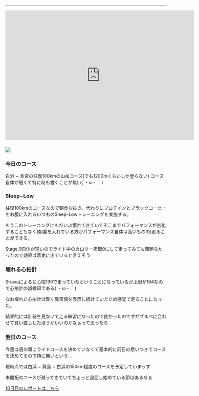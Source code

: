 
---
<iframe allowtransparency="true" frameborder="0" height="405" scrolling="no" src="https://www.strava.com/activities/2694950248/embed/d996bc4d6db7cffcbb3ceb05878cb439e98b3465" width="590"></iframe>


###
[![](https://lh3.googleusercontent.com/-M4tYz3B1nZM/X78dOI-7K3I/AAAAAAAAOok/gbC1qkxgC88XYggZ-jIvUdb3UL3yTSIUgCNcBGAsYHQ/IMG_20190910_054527.jpg)](https://lh3.googleusercontent.com/-M4tYz3B1nZM/X78dOI-7K3I/AAAAAAAAOok/gbC1qkxgC88XYggZ-jIvUdb3UL3yTSIUgCNcBGAsYHQ/IMG_20190910_054527.jpg)


### 今日のコース

白浜 ~ 本宮の往復100kmの山岳コース(でも1200mくらいしか登らない)
コース自体が短くて特に何も書くことが無い(´・ω・｀)



### Sleep−Low

往復100kmのコースなので朝食な抜き。代わりにプロテインとブラックコーヒーをお腹に入れるいつものSleep-Lowトレーニングを実施する。



もうこのトレーニングにもだいぶ慣れてきていてそこまでパフォーマンスが劣化することもなく(朝食を入れている方がパフォーマンス自体は高いものの)走ることができる。



Stage.9自体が短いのでライド中のカロリー摂取0にして走ってみても問題なかったので効果は着実に出ていると言えそう





### 壊れる心拍計

Stravaによると心拍199で走っていたということになっているが上限が194なので心拍計の誤検知である(´・ω・｀)



なお壊れた心拍計は暫く異常値を表示し続けていたため感覚で走ることになった。



結果的には計器を見ないで走る練習になったので良かったのですがブルベに合わせて買い直ししたほうがいいのかなぁって思ったり...





### 翌日のコース

今週は週の頭にライドコースを決めていなくて基本的に前日の思いつきでコースを決めてるので特に無いという...



現時点では白浜 ~ 箕島 ~ 白浜の150km程度のコースを予定していまっす



未開拓のコースが減ってきていてちょっと退屈し始めている節はあるなぁ



[10日目のレポートはこちら](https://blog.great-distance.com/2019/09/greatdistance-stage10.html)

